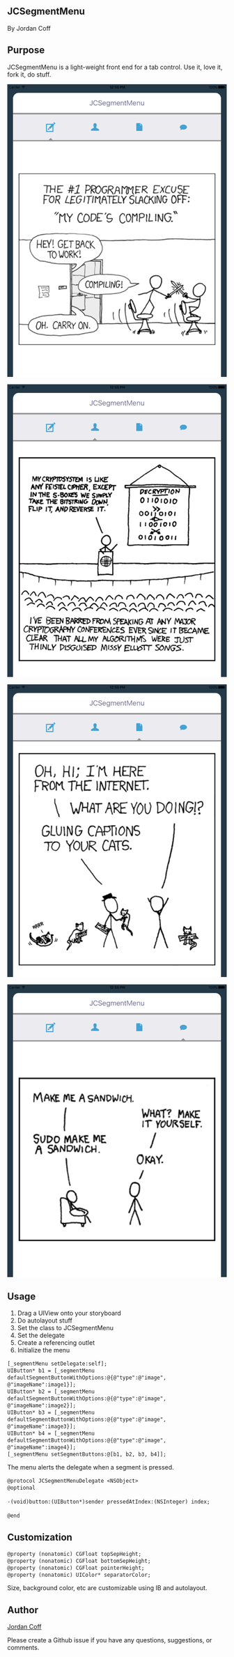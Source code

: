 JCSegmentMenu
---------------

By Jordan Coff

Purpose
--------------

JCSegmentMenu is a light-weight front end for a tab control. Use it, love it, fork it, do stuff.


![](JCSegmentMenu/Images/SegmentDemo1.png)

![](JCSegmentMenu/Images/SegmentDemo2.png)

![](JCSegmentMenu/Images/SegmentDemo3.png)

![](JCSegmentMenu/Images/SegmentDemo4.png)

Usage
-----------------------------

1. Drag a UIView onto your storyboard
2. Do autolayout stuff
3. Set the class to JCSegmentMenu
4. Set the delegate
5. Create a referencing outlet
6. Initialize the menu

```objc
[_segmentMenu setDelegate:self];
UIButton* b1 = [_segmentMenu defaultSegmentButtonWithOptions:@{@"type":@"image", @"imageName":image1}];
UIButton* b2 = [_segmentMenu defaultSegmentButtonWithOptions:@{@"type":@"image", @"imageName":image2}];
UIButton* b3 = [_segmentMenu defaultSegmentButtonWithOptions:@{@"type":@"image", @"imageName":image3}];
UIButton* b4 = [_segmentMenu defaultSegmentButtonWithOptions:@{@"type":@"image", @"imageName":image4}];
[_segmentMenu setSegmentButtons:@[b1, b2, b3, b4]];
```

The menu alerts the delegate when a segment is pressed. 

```objc
@protocol JCSegmentMenuDelegate <NSObject>
@optional

-(void)button:(UIButton*)sender pressedAtIndex:(NSInteger) index;

@end
```

Customization
-----------------------------

```objc
@property (nonatomic) CGFloat topSepHeight;
@property (nonatomic) CGFloat bottomSepHeight;
@property (nonatomic) CGFloat pointerHeight;
@property (nonatomic) UIColor* separatorColor;
```

Size, background color, etc are customizable using IB and autolayout.

Author
-----------------

[Jordan Coff](https://www.github.com/jcoff28 "Jordan Coff Github") 

Please create a Github issue if you have any questions, suggestions, or comments.
